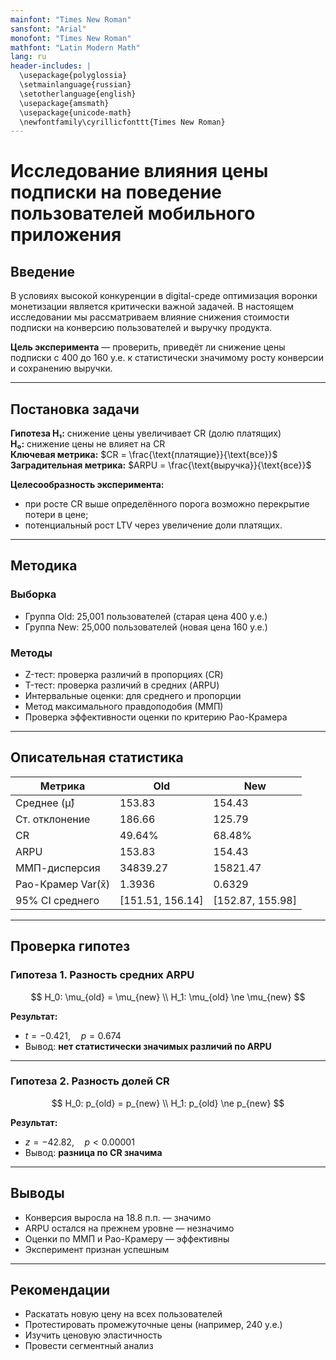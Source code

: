 ```yaml
---
mainfont: "Times New Roman"
sansfont: "Arial"
monofont: "Times New Roman"
mathfont: "Latin Modern Math"
lang: ru
header-includes: |
  \usepackage{polyglossia}
  \setmainlanguage{russian}
  \setotherlanguage{english}
  \usepackage{amsmath}
  \usepackage{unicode-math}
  \newfontfamily\cyrillicfonttt{Times New Roman}
---
```


# Исследование влияния цены подписки на поведение пользователей мобильного приложения

## Введение

В условиях высокой конкуренции в digital-среде оптимизация воронки монетизации является критически важной задачей. В настоящем исследовании мы рассматриваем влияние снижения стоимости подписки на конверсию пользователей и выручку продукта.

**Цель эксперимента** — проверить, приведёт ли снижение цены подписки с 400 до 160 у.е. к статистически значимому росту конверсии и сохранению выручки.

---

## Постановка задачи

**Гипотеза H₁:** снижение цены увеличивает CR (долю платящих)  
**H₀:** снижение цены не влияет на CR  
**Ключевая метрика:** $CR = \frac{\text{платящие}}{\text{все}}$  
**Заградительная метрика:** $ARPU = \frac{\text{выручка}}{\text{все}}$

**Целесообразность эксперимента:**
- при росте CR выше определённого порога возможно перекрытие потери в цене;
- потенциальный рост LTV через увеличение доли платящих.

---

## Методика

### Выборка

- Группа Old: 25,001 пользователей (старая цена 400 у.е.)
- Группа New: 25,000 пользователей (новая цена 160 у.е.)

### Методы

- Z-тест: проверка различий в пропорциях (CR)
- T-тест: проверка различий в средних (ARPU)
- Интервальные оценки: для среднего и пропорции
- Метод максимального правдоподобия (ММП)
- Проверка эффективности оценки по критерию Рао-Крамера

---

## Описательная статистика

| Метрика         | Old         | New         |
|------------------|--------------|--------------|
| Среднее (μ̂)      | 153.83       | 154.43       |
| Ст. отклонение    | 186.66       | 125.79       |
| CR               | 49.64%       | 68.48%       |
| ARPU             | 153.83       | 154.43       |
| ММП-дисперсия     | 34839.27     | 15821.47     |
| Рао-Крамер Var(x̄)| 1.3936       | 0.6329       |
| 95% CI среднего   | [151.51, 156.14] | [152.87, 155.98] |

---

## Проверка гипотез

### Гипотеза 1. Разность средних ARPU

$$
H_0: \mu_{old} = \mu_{new} \\
H_1: \mu_{old} \ne \mu_{new}
$$

**Результат:**
- $t = -0.421,\quad p = 0.674$
- Вывод: **нет статистически значимых различий по ARPU**

---

### Гипотеза 2. Разность долей CR

$$
H_0: p_{old} = p_{new} \\
H_1: p_{old} \ne p_{new}
$$

**Результат:**
- $z = -42.82,\quad p < 0.00001$
- Вывод: **разница по CR значима**

---

## Выводы

-  Конверсия выросла на 18.8 п.п. — значимо
-  ARPU остался на прежнем уровне — незначимо
-  Оценки по ММП и Рао-Крамеру — эффективны
-  Эксперимент признан успешным

---

## Рекомендации

- Раскатать новую цену на всех пользователей
- Протестировать промежуточные цены (например, 240 у.е.)
- Изучить ценовую эластичность
- Провести сегментный анализ
